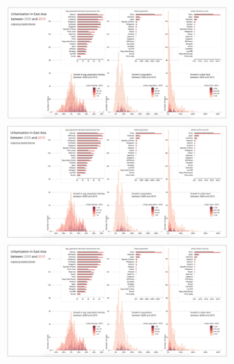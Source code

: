 

![Lab Result](img/p4_brush_and_link.jpeg)

![Lab Result](img/p4_brush_example.gif)

![Lab Result](img/p4_link_example.gif)
